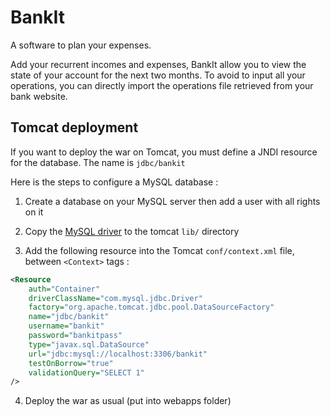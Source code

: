 BankIt
======

A software to plan your expenses.

Add your recurrent incomes and expenses, BankIt allow you to view the state of your account for the next two months.
To avoid to input all your operations, you can directly import the operations file retrieved from your bank website.


Tomcat deployment
-----------------

If you want to deploy the war on Tomcat, you must define a JNDI resource for the database. The name is `jdbc/bankit`

Here is the steps to configure a MySQL database :

1. Create a database on your MySQL server then add a user with all rights on it

2. Copy the [MySQL driver](http://repo1.maven.org/maven2/mysql/mysql-connector-java/5.1.27/mysql-connector-java-5.1.27.jar) to the tomcat `lib/` directory

3. Add the following resource into the Tomcat `conf/context.xml` file, between `<Context>` tags :

```xml
<Resource 
	auth="Container" 
	driverClassName="com.mysql.jdbc.Driver" 
	factory="org.apache.tomcat.jdbc.pool.DataSourceFactory"
	name="jdbc/bankit" 
	username="bankit"
	password="bankitpass" 
	type="javax.sql.DataSource" 
	url="jdbc:mysql://localhost:3306/bankit"
	testOnBorrow="true"
	validationQuery="SELECT 1" 
/>
```

4. Deploy the war as usual (put into webapps folder)